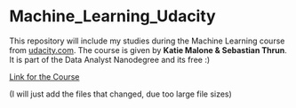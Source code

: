 # Machine_Learning_Udacity

This repository will include my studies during the Machine Learning course from [udacity.com](udacity.com). The course is given by **Katie Malone & Sebastian Thrun**. It is part of the Data Analyst Nanodegree and its free :)

[Link for the Course](https://www.udacity.com/course/intro-to-machine-learning--ud120)

(I will just add the files that changed, due too large file sizes)
